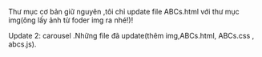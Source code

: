 Thư mục cơ bản giữ nguyên ,tôi chỉ update file ABCs.html với thư mục img(ông lấy ảnh từ foder img ra nhé!)!

Update 2: carousel .Những file đã update(thêm img,ABCs.html, ABCs.css , abcs.js).
